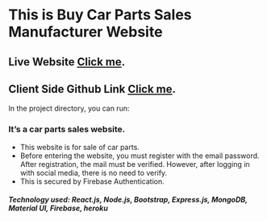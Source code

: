 # This is Buy Car Parts Sales Manufacturer Website

## Live Website [Click me](https://manufacturer-website-bb8cc.web.app/).

## Client Side Github Link [Click me](https://github.com/hasan283/gym-trainer-client).




In the project directory, you can run:

### It’s a car parts sales website. 
* This website is for sale of car parts.
* Before entering the website, you must register with the email password. After registration, the mail must be verified. However, after logging in with social media, there is no need to verify.
* This is secured by Firebase Authentication. 


##### Technology used: React.js, Node.js, Bootstrap, Express.js, MongoDB, Material UI, Firebase, heroku 